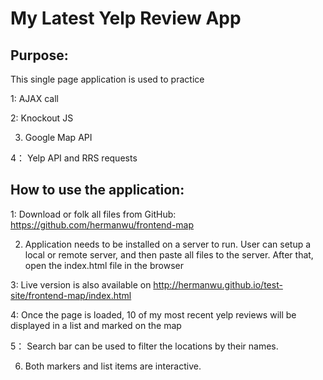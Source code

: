 My Latest Yelp Review App
===============================
Purpose:
-------
This single page application is used to practice

1: AJAX call

2: Knockout JS

3. Google Map API

4： Yelp API and RRS requests


How to use the application:
-----------
1: Download or folk all files from GitHub: https://github.com/hermanwu/frontend-map

2. Application needs to be installed on a server to run. User can setup a local or remote server, and then paste all files to the server. After that, open the index.html file in the browser

3: Live version is also available on http://hermanwu.github.io/test-site/frontend-map/index.html

4: Once the page is loaded, 10 of my most recent yelp reviews will be displayed in a list and marked on the map

5： Search bar can be used to filter the locations by their names.

6. Both markers and list items are interactive.